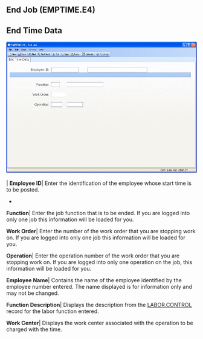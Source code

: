 ## End Job (EMPTIME.E4)
<PageHeader />

## End Time Data

![](./EMPTIME-E4-1.jpg)

| **Employee ID**|  Enter the identification of the employee whose start time
is to be posted.

-  
**Function**|  Enter the job function that is to be ended. If you are logged
into only one job this information will be loaded for you.

**Work Order**|  Enter the number of the work order that you are stopping work
on. If you are logged into only one job this information will be loaded for
you.

**Operation**|  Enter the operation number of the work order that you are
stopping work on. If you are logged into only one operation on the job, this
information will be loaded for you.

**Employee Name**|  Contains the name of the employee identified by the
employee number entered. The name displayed is for information only and may
not be changed.

**Function Description**|  Displays the description from the
[LABOR.CONTROL](../LABOR-CONTROL/README.md) record for the labor function entered.

**Work Center**|  Displays the work center associated with the operation to be
charged with the time.


<badge text= "Version 8.10.57 " vertical="middle" />

<PageFooter />
